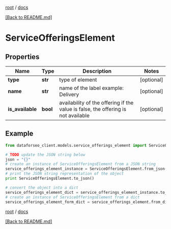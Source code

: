 [root](./../ "root") / [docs](./ "docs")

[[Back to README.md]](./../README.md "[Back to README.md]")

# ServiceOfferingsElement

## Properties

Name | Type | Description | Notes
------------ | ------------- | ------------- | -------------
**type** | **str** | type of element | [optional]
**name** | **str** | name of the label example: Delivery | [optional]
**is_available** | **bool** | availability of the offering if the value is false, the offering is not available | [optional]

## Example

```python
from dataforseo_client.models.service_offerings_element import ServiceOfferingsElement

# TODO update the JSON string below
json = "{}"
# create an instance of ServiceOfferingsElement from a JSON string
service_offerings_element_instance = ServiceOfferingsElement.from_json(json)
# print the JSON string representation of the object
print ServiceOfferingsElement.to_json()

# convert the object into a dict
service_offerings_element_dict = service_offerings_element_instance.to_dict()
# create an instance of ServiceOfferingsElement from a dict
service_offerings_element_form_dict = service_offerings_element.from_dict(service_offerings_element_dict)
```

  

[root](./../ "root") / [docs](./ "docs")

[[Back to README.md]](./../README.md "[Back to README.md]")